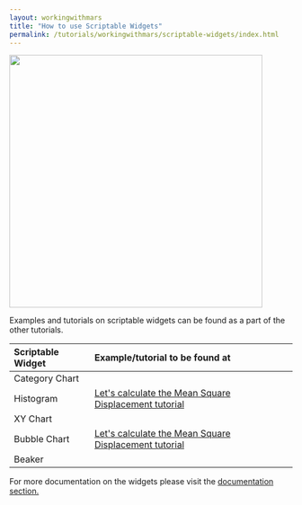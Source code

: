 ```yaml
---
layout: workingwithmars
title: "How to use Scriptable Widgets"
permalink: /tutorials/workingwithmars/scriptable-widgets/index.html
---
```



<img align='center' src='{{site.baseurl}}/tutorials/img/script/img1.png' width='450' />

Examples and tutorials on scriptable widgets can be found as a part of the other tutorials.

| Scriptable Widget    | Example/tutorial to be found at     |
| :------------- | :------------- |
| Category Chart       |      |
| Histogram       | [Let's calculate the Mean Square Displacement tutorial](https://duderstadt-lab.github.io/mars-docs/tutorials/workingwithmars/calculate-msd/)      |
| XY Chart       |        |
| Bubble Chart       | [Let's calculate the Mean Square Displacement tutorial](https://duderstadt-lab.github.io/mars-docs/tutorials/workingwithmars/calculate-msd/)        |
| Beaker       |        |


For more documentation on the widgets please visit the [documentation section.](https://duderstadt-lab.github.io/mars-docs/docs/MarsRover/RoverDashboard/)
